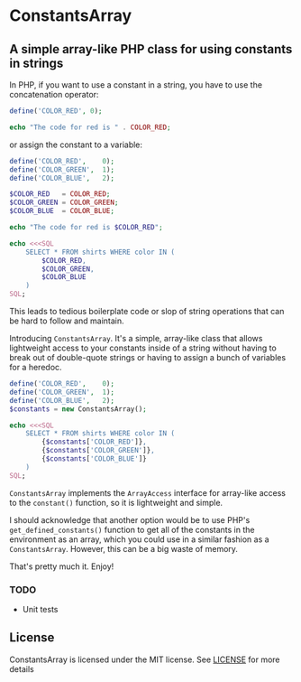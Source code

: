 # ConstantsArray

## A simple array-like PHP class for using constants in strings

In PHP, if you want to use a constant in a string, you have to use the
concatenation operator:

```php
define('COLOR_RED', 0);

echo "The code for red is " . COLOR_RED;
```

or assign the constant to a variable:

```php
define('COLOR_RED',    0);
define('COLOR_GREEN',  1);
define('COLOR_BLUE',   2);

$COLOR_RED   = COLOR_RED;
$COLOR_GREEN = COLOR_GREEN;
$COLOR_BLUE  = COLOR_BLUE;

echo "The code for red is $COLOR_RED";

echo <<<SQL
	SELECT * FROM shirts WHERE color IN (
		$COLOR_RED,
		$COLOR_GREEN,
		$COLOR_BLUE
	)
SQL;
```

This leads to tedious boilerplate code or slop of string operations that
can be hard to follow and maintain.

Introducing `ConstantsArray`. It's a simple, array-like class that
allows lightweight access to your constants inside of a string without
having to break out of double-quote strings or having to assign
a bunch of variables for a heredoc.

```php
define('COLOR_RED',    0);
define('COLOR_GREEN',  1);
define('COLOR_BLUE',   2);
$constants = new ConstantsArray();

echo <<<SQL
	SELECT * FROM shirts WHERE color IN (
		{$constants['COLOR_RED']},
		{$constants['COLOR_GREEN']},
		{$constants['COLOR_BLUE']}
	)
SQL;
```

`ConstantsArray` implements the `ArrayAccess` interface for array-like
access to the `constant()` function, so it is lightweight and simple.

I should acknowledge that another option would be to use PHP's
`get_defined_constants()` function to get all of the constants in the
environment as an array, which you could use in a similar fashion as a
`ConstantsArray`. However, this can be a big waste of memory. 

That's pretty much it. Enjoy!

### TODO

*   Unit tests

## License

ConstantsArray is licensed under the MIT license. See [LICENSE]
for more details

[LICENSE]: http://raw.github.com/loganlinn/ConstantsArray/master/MIT-LICENSE.txt
